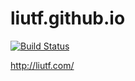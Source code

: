 
# liutf.github.io

[![Build Status](https://travis-ci.org/liutf/liutf.github.io.svg?branch=blog-source)](https://travis-ci.org/liutf/liutf.github.io.svg) 


http://liutf.com/

